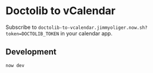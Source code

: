 # Doctolib to vCalendar

Subscribe to `doctolib-to-vcalendar.jimmyoliger.now.sh?token=DOCTOLIB_TOKEN` in
your calendar app.

## Development

```
now dev
```
